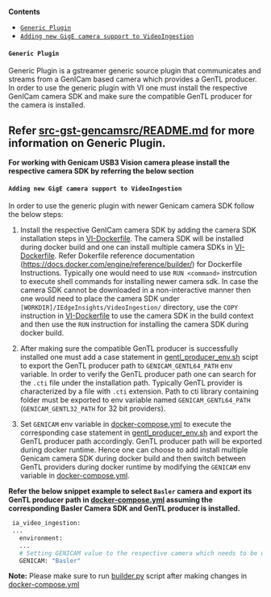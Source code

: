 **Contents**

- [`Generic Plugin`](#generic-plugin)
- [`Adding new GigE camera support to VideoIngestion`](#adding-new-gige-camera-support-to-videoingestion)

#### `Generic Plugin`
Generic Plugin is a gstreamer generic source plugin that communicates and streams from a GenICam based camera which provides a GenTL producer. In order to use
the generic plugin with VI one must install the respective GenICam camera SDK and make sure the compatible GenTL producer for the camera is installed.

**Refer [src-gst-gencamsrc/README.md](../src-gst-gencamsrc/README.md) for more information on Generic Plugin**.
 ----

**For working with Genicam USB3 Vision camera please install the respective camera SDK by referring the below section**

#### `Adding new GigE camera support to VideoIngestion`
In order to use the generic plugin with newer Genicam camera SDK follow the below steps:

1. Install the respective GenICam camera SDK by adding the camera SDK installation steps in [VI-Dockerfile](../Dockerfile). The camera SDK will be installed during docker build and one can install multiple camera SDKs in [VI-Dockerfile](../Dockerfile). Refer Dokerfile reference documentation (https://docs.docker.com/engine/reference/builder/) for Dockerfile Instructions. Typically one would need to use `RUN <command>` instrcution to execute shell commands for installing newer camera sdk. In case the camera SDK cannot be downloaded in a non-interactive manner then one would need to place the camera SDK under `[WORKDIR]/IEdgeInsights/VideoIngestion/` directory, use the `COPY` instruction in [VI-Dockerfile](../Dockerfile) to use the camera SDK in the build context and then use the `RUN` instruction for installing the camera SDK during docker build.

2. After making sure the compatible GenTL producer is successfully installed one must add a case statement in [gentl_producer_env.sh](../gentl_producer_env.sh) scipt to export the GenTL producer path to `GENICAM_GENTL64_PATH` env variable. In order to verify the GenTL producer path one can search for the `.cti` file under the installation path. Typically GenTL provider is characterized by a file with `.cti` extension. Path to cti library containing folder must be exported to env variable named `GENICAM_GENTL64_PATH` (`GENICAM_GENTL32_PATH` for 32 bit providers).

3. Set `GENICAM` env variable in [docker-compose.yml](../docker-compose.yml) to execute the corresponding case statement in [gentl_producer_env.sh](../gentl_producer_env.sh) and export the GenTL producer path accordingly. GenTL producer path will be exported during docker runtime. Hence one can choose to add install multiple Genicam camera SDK during docker build and then switch between GenTL providers during docker runtime by modifying the `GENICAM` env variable in [docker-compose.yml](../docker-compose.yml).

**Refer the below snippet example to select `Basler` camera and export its GenTL producer path in [docker-compose.yml](../docker-compose.yml) assuming the corresponding Basler Camera SDK and GenTL producer is installed.**
```bash
 ia_video_ingestion:
 ...
   environment:
   ...
   # Setting GENICAM value to the respective camera which needs to be used
   GENICAM: "Basler"
```

**Note:** Please make sure to run [builder.py](../../build/builder.py) script after making changes in [docker-compose.yml](../docker-compose.yml)